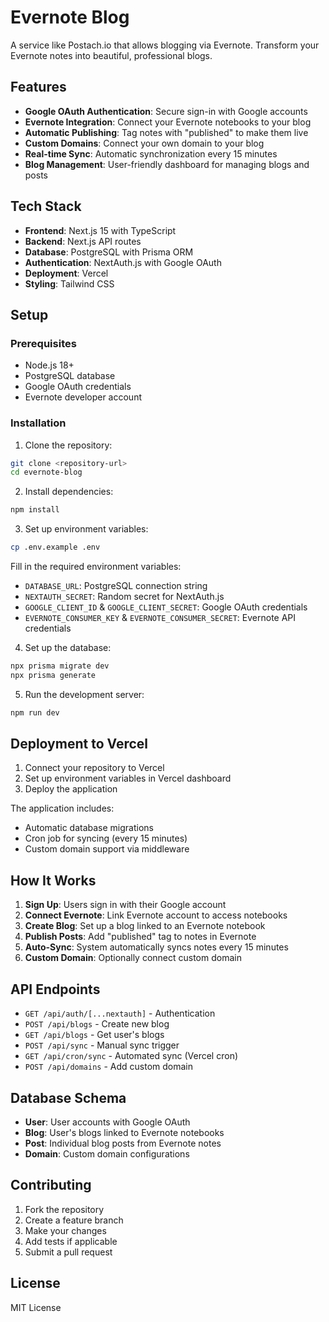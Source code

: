 # Evernote Blog

A service like Postach.io that allows blogging via Evernote. Transform your Evernote notes into beautiful, professional blogs.

## Features

- **Google OAuth Authentication**: Secure sign-in with Google accounts
- **Evernote Integration**: Connect your Evernote notebooks to your blog
- **Automatic Publishing**: Tag notes with "published" to make them live
- **Custom Domains**: Connect your own domain to your blog
- **Real-time Sync**: Automatic synchronization every 15 minutes
- **Blog Management**: User-friendly dashboard for managing blogs and posts

## Tech Stack

- **Frontend**: Next.js 15 with TypeScript
- **Backend**: Next.js API routes
- **Database**: PostgreSQL with Prisma ORM
- **Authentication**: NextAuth.js with Google OAuth
- **Deployment**: Vercel
- **Styling**: Tailwind CSS

## Setup

### Prerequisites

- Node.js 18+ 
- PostgreSQL database
- Google OAuth credentials
- Evernote developer account

### Installation

1. Clone the repository:
```bash
git clone <repository-url>
cd evernote-blog
```

2. Install dependencies:
```bash
npm install
```

3. Set up environment variables:
```bash
cp .env.example .env
```

Fill in the required environment variables:
- `DATABASE_URL`: PostgreSQL connection string
- `NEXTAUTH_SECRET`: Random secret for NextAuth.js
- `GOOGLE_CLIENT_ID` & `GOOGLE_CLIENT_SECRET`: Google OAuth credentials
- `EVERNOTE_CONSUMER_KEY` & `EVERNOTE_CONSUMER_SECRET`: Evernote API credentials

4. Set up the database:
```bash
npx prisma migrate dev
npx prisma generate
```

5. Run the development server:
```bash
npm run dev
```

## Deployment to Vercel

1. Connect your repository to Vercel
2. Set up environment variables in Vercel dashboard
3. Deploy the application

The application includes:
- Automatic database migrations
- Cron job for syncing (every 15 minutes)
- Custom domain support via middleware

## How It Works

1. **Sign Up**: Users sign in with their Google account
2. **Connect Evernote**: Link Evernote account to access notebooks
3. **Create Blog**: Set up a blog linked to an Evernote notebook
4. **Publish Posts**: Add "published" tag to notes in Evernote
5. **Auto-Sync**: System automatically syncs notes every 15 minutes
6. **Custom Domain**: Optionally connect custom domain

## API Endpoints

- `GET /api/auth/[...nextauth]` - Authentication
- `POST /api/blogs` - Create new blog
- `GET /api/blogs` - Get user's blogs  
- `POST /api/sync` - Manual sync trigger
- `GET /api/cron/sync` - Automated sync (Vercel cron)
- `POST /api/domains` - Add custom domain

## Database Schema

- **User**: User accounts with Google OAuth
- **Blog**: User's blogs linked to Evernote notebooks
- **Post**: Individual blog posts from Evernote notes
- **Domain**: Custom domain configurations

## Contributing

1. Fork the repository
2. Create a feature branch
3. Make your changes
4. Add tests if applicable
5. Submit a pull request

## License

MIT License
